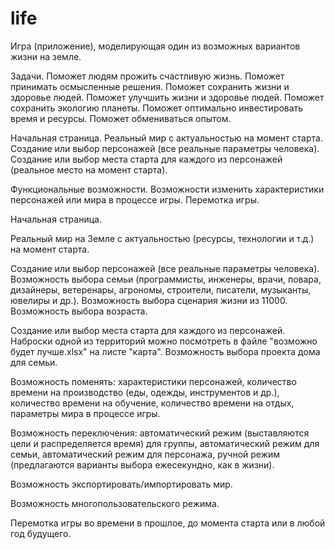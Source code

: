 # life
Игра (приложение), моделирующая один из возможных вариантов жизни на земле.

Задачи.
Поможет людям прожить счастливую жизнь.
Поможет принимать осмысленные решения.
Поможет сохранить жизни и здоровье людей.
Поможет улучшить жизни и здоровье людей.
Поможет сохранить экологию планеты.
Поможет оптимально инвестировать время и ресурсы.
Поможет обмениваться опытом.

Начальная страница.
Реальный мир с актуальностью на момент старта.
Создание или выбор персонажей (все реальные параметры человека).
Создание или выбор места старта для каждого из персонажей (реальное место на момент старта).

Функциональные возможности.
Возможности изменить характеристики персонажей или мира в процессе игры.
Перемотка игры.

Начальная страница.

Реальный мир на Земле с актуальностью (ресурсы, технологии и т.д.) на момент старта.

Создание или выбор персонажей (все реальные параметры человека). Возможность выбора семьи (программисты, инженеры, врачи, повара, дизайнеры, ветеренары, агрономы, строители, писатели, музыканты, ювелиры и др.). Возможность выбора сценария жизни из 11000. Возможность выбора возраста. 

Создание или выбор места старта для каждого из персонажей. Наброски одной из территорий можно посмотреть в файле "возможно будет лучше.xlsx" на листе "карта". Возможность выбора проекта дома для семьи.

Возможность поменять: характеристики персонажей, количество времени на производство (еды, одежды, инструментов и др.), количество времени на обучение, количество времени на отдых, параметры мира в процессе игры.

Возможность переключения: автоматический режим (выставляются цели и распределяется время) для группы, автоматический режим для семьи, автоматический режим для персонажа, ручной режим (предлагаются варианты выбора ежесекундно, как в жизни).

Возможность экспортировать/импортировать мир.

Возможность многопользовательского режима.

Перемотка игры во времени в прошлое, до момента старта или в любой год будущего.